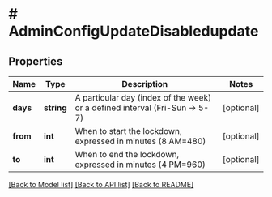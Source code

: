 # # AdminConfigUpdateDisabledupdate

## Properties

Name | Type | Description | Notes
------------ | ------------- | ------------- | -------------
**days** | **string** | A particular day (index of the week) or a defined interval (Fri-Sun -&gt; 5-7) | [optional] 
**from** | **int** | When to start the lockdown, expressed in minutes (8 AM&#x3D;480) | [optional] 
**to** | **int** | When to end the lockdown, expressed in minutes (4 PM&#x3D;960) | [optional] 

[[Back to Model list]](../../README.md#documentation-for-models) [[Back to API list]](../../README.md#documentation-for-api-endpoints) [[Back to README]](../../README.md)


